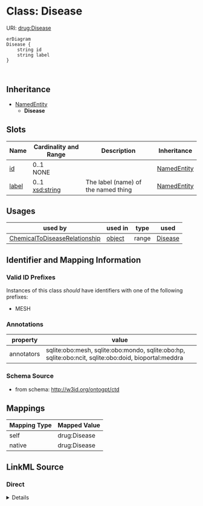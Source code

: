 # Class: Disease



URI: [drug:Disease](http://w3id.org/ontogpt/drug/Disease)


```mermaid
erDiagram
Disease {
    string id  
    string label  
}



```




## Inheritance
* [NamedEntity](NamedEntity.md)
    * **Disease**



## Slots

| Name | Cardinality and Range | Description | Inheritance |
| ---  | --- | --- | --- |
| [id](id.md) | 0..1 <br/> NONE |  | [NamedEntity](NamedEntity.md) |
| [label](label.md) | 0..1 <br/> [xsd:string](xsd:string) | The label (name) of the named thing | [NamedEntity](NamedEntity.md) |





## Usages

| used by | used in | type | used |
| ---  | --- | --- | --- |
| [ChemicalToDiseaseRelationship](ChemicalToDiseaseRelationship.md) | [object](object.md) | range | [Disease](Disease.md) |






## Identifier and Mapping Information


### Valid ID Prefixes

Instances of this class *should* have identifiers with one of the following prefixes:

* MESH






### Annotations

| property | value |
| --- | --- |
| annotators | sqlite:obo:mesh, sqlite:obo:mondo, sqlite:obo:hp, sqlite:obo:ncit, sqlite:obo:doid, bioportal:meddra || prompt.examples | cardiac asystole, COVID-19, Headache, cancer |



### Schema Source


* from schema: http://w3id.org/ontogpt/ctd





## Mappings

| Mapping Type | Mapped Value |
| ---  | ---  |
| self | drug:Disease |
| native | drug:Disease |


## LinkML Source

<!-- TODO: investigate https://stackoverflow.com/questions/37606292/how-to-create-tabbed-code-blocks-in-mkdocs-or-sphinx -->

### Direct

<details>
```yaml
name: Disease
id_prefixes:
- MESH
annotations:
  annotators:
    tag: annotators
    value: sqlite:obo:mesh, sqlite:obo:mondo, sqlite:obo:hp, sqlite:obo:ncit, sqlite:obo:doid,
      bioportal:meddra
  prompt.examples:
    tag: prompt.examples
    value: cardiac asystole, COVID-19, Headache, cancer
from_schema: http://w3id.org/ontogpt/ctd
rank: 1000
is_a: NamedEntity
slot_usage:
  id:
    name: id
    values_from:
    - MeshDiseaseIdentifier
    domain_of:
    - NamedEntity
    - Publication
    - NamedEntity
    - Publication
    - NamedEntity
    - Publication
    - NamedEntity
    - Publication
    - NamedEntity
    - Publication
    - NamedEntity
    - Publication
    pattern: ^MESH:[CD][0-9]{6}$

```
</details>

### Induced

<details>
```yaml
name: Disease
id_prefixes:
- MESH
annotations:
  annotators:
    tag: annotators
    value: sqlite:obo:mesh, sqlite:obo:mondo, sqlite:obo:hp, sqlite:obo:ncit, sqlite:obo:doid,
      bioportal:meddra
  prompt.examples:
    tag: prompt.examples
    value: cardiac asystole, COVID-19, Headache, cancer
from_schema: http://w3id.org/ontogpt/ctd
rank: 1000
is_a: NamedEntity
slot_usage:
  id:
    name: id
    values_from:
    - MeshDiseaseIdentifier
    domain_of:
    - NamedEntity
    - Publication
    - NamedEntity
    - Publication
    - NamedEntity
    - Publication
    - NamedEntity
    - Publication
    - NamedEntity
    - Publication
    - NamedEntity
    - Publication
    pattern: ^MESH:[CD][0-9]{6}$
attributes:
  id:
    name: id
    description: A unique identifier for the named entity
    from_schema: http://w3id.org/ontogpt/core
    rank: 1000
    values_from:
    - MeshDiseaseIdentifier
    identifier: true
    alias: id
    owner: Disease
    domain_of:
    - NamedEntity
    - Publication
    - NamedEntity
    - Publication
    - NamedEntity
    - Publication
    - NamedEntity
    - Publication
    - NamedEntity
    - Publication
    - NamedEntity
    - Publication
    range: string
    pattern: ^MESH:[CD][0-9]{6}$
  label:
    name: label
    description: The label (name) of the named thing
    from_schema: http://w3id.org/ontogpt/core
    aliases:
    - name
    rank: 1000
    alias: label
    owner: Disease
    domain_of:
    - NamedEntity
    range: string

```
</details>